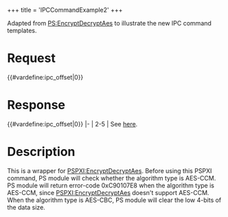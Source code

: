 +++
title = 'IPCCommandExample2'
+++

Adapted from [PS:EncryptDecryptAes](PS:EncryptDecryptAes "wikilink") to
illustrate the new IPC command templates.

# Request

{{#vardefine:ipc_offset\|0}}

# Response

{{#vardefine:ipc_offset\|0}} \|- \| 2-5 \| See
[here](PSPXI:EncryptDecryptAes "wikilink").

# Description

This is a wrapper for
[PSPXI:EncryptDecryptAes](PSPXI:EncryptDecryptAes "wikilink"). Before
using this PSPXI command, PS module will check whether the algorithm
type is AES-CCM. PS module will return error-code 0xC90107E8 when the
algorithm type is AES-CCM, since
[PSPXI:EncryptDecryptAes](PSPXI:EncryptDecryptAes "wikilink") doesn't
support AES-CCM. When the algorithm type is AES-CBC, PS module will
clear the low 4-bits of the data size.